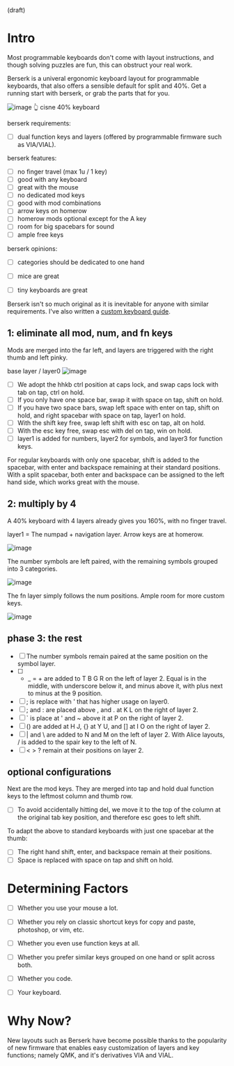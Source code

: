 (draft)

# Intro
Most programmable keyboards don't come with layout instructions, and though solving puzzles are fun, this can obstruct your real work. 

Berserk is a univeral ergonomic keyboard layout for programmable keyboards, that also offers a sensible default for split and 40%. Get a running start with berserk, or grab the parts that for you. 


![image](https://pbs.twimg.com/media/GRINuIqbYAEL3nf?format=jpg&name=4096x4096)
👆 cisne 40% keyboard

berserk requirements:

- [ ] dual function keys and layers (offered by programmable firmware such as VIA/VIAL).

berserk features:

- [ ] no finger travel (max 1u / 1 key)
- [ ] good with any keyboard
- [ ] great with the mouse
- [ ] no dedicated mod keys
- [ ] good with mod combinations
- [ ] arrow keys on homerow
- [ ] homerow mods optional except for the A key
- [ ] room for big spacebars for sound
- [ ] ample free keys

berserk opinions:
- [ ] categories should be dedicated to one hand
- [ ] mice are great
- [ ] tiny keyboards are great

      
Berserk isn't so much original as it is inevitable for anyone with similar requirements.  I've also written a [custom keyboard guide](https://github.com/johans-work/custom-keyboard-guide). 

## 1: eliminate all mod, num, and fn keys

Mods are merged into the far left, and layers are triggered with the right thumb and left pinky.

base layer / layer0
![image](https://github.com/johans-work/berserk/assets/108384802/a668aacc-a49a-4440-bbb3-f735956d37f9)

- [ ] We adopt the hhkb ctrl position at caps lock, and swap caps lock with tab on tap, ctrl on hold.
- [ ] If you only have one space bar, swap it with space on tap, shift on hold.
- [ ] If you have two space bars, swap left space with enter on tap, shift on hold, and right spacebar with space on tap, layer1 on hold.
- [ ] With the shift key free, swap left shift with esc on tap, alt on hold.
- [ ] With the esc key free, swap esc with del on tap, win on hold.
- [ ] layer1 is added for numbers, layer2 for symbols, and layer3 for function keys.

For regular keyboards with only one spacebar, shift is added to the spacebar, with enter and backspace remaining at their standard positions. With a split spacebar, both enter and backspace can be assigned to the left hand side, which works great with the mouse.

## 2: multiply by 4

A 40% keyboard with 4 layers already gives you 160%, with no finger travel.

layer1 = The numpad + navigation layer. Arrow keys are at homerow.

![image](https://github.com/johans-work/berserk/assets/108384802/7c697354-d504-4b42-a7bf-f9dd31bbbaef)

The number symbols are left paired, with the remaining symbols grouped into 3 categories.

![image](https://github.com/johans-work/berserk/assets/108384802/86fe64f5-8e4a-407f-a566-f8c986bc50f6)

The fn layer simply follows the num positions. Ample room for more custom keys.

![image](https://github.com/johans-work/berserk/assets/108384802/1715f475-7f3c-4752-be03-2271276ff1e0)

## phase 3: the rest

- [ ] The number symbols remain paired at the same position on the symbol layer.
- [ ] - _ = + are added to T B G R on the left of layer 2. Equal is in the middle, with underscore below it, and minus above it, with plus next to minus at the 9 position.
- [ ] ; is replace with ' that has higher usage on layer0.
- [ ] ; and : are placed above , and . at K L on the right of layer 2.
- [ ] ` is place at ' and ~ above it at P on the right of layer 2.  
- [ ] () are added at H J, {} at Y U, and [] at I O on the right of layer 2. 
- [ ] | and \ are added to N and M on the left of layer 2. With Alice layouts, / is added to the spair key to the left of N.
- [ ] < > ? remain at their positions on layer 2.

## optional configurations

Next are the mod keys. They are merged into tap and hold dual function keys to the leftmost column and thumb row.


- [ ] To avoid accidentally hitting del, we move it to the top of the column at the original tab key position, and therefore esc goes to left shift.
      
To adapt the above to standard keyboards with just one spacebar at the thumb:

- [ ] The right hand shift, enter, and backspace remain at their positions.
- [ ] Space is replaced with space on tap and shift on hold.

# Determining Factors

- [ ] Whether you use your mouse a lot.
- [ ] Whether you rely on classic shortcut keys for copy and paste, photoshop, or vim, etc.
- [ ] Whether you even use function keys at all.
- [ ] Whether you prefer similar keys grouped on one hand or split across both.
- [ ] Whether you code.
- [ ] Your keyboard.



# Why Now?

New layouts such as Berserk have become possible thanks to the popularity of new firmware that enables easy customization of layers and key functions; namely QMK, and it's derivatives VIA and VIAL.






